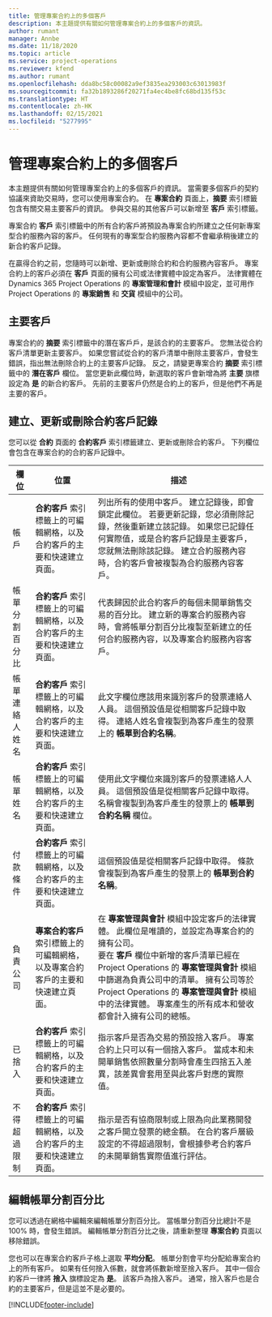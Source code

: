 ```yaml
---
title: 管理專案合約上的多個客戶
description: 本主題提供有關如何管理專案合約上的多個客戶的資訊。
author: rumant
manager: Annbe
ms.date: 11/18/2020
ms.topic: article
ms.service: project-operations
ms.reviewer: kfend
ms.author: rumant
ms.openlocfilehash: dda8bc58c00082a9ef3835ea293003c63013983f
ms.sourcegitcommit: fa32b1893286f20271fa4ec4be8fc68bd135f53c
ms.translationtype: HT
ms.contentlocale: zh-HK
ms.lasthandoff: 02/15/2021
ms.locfileid: "5277995"
---
```

# <a name="manage-multiple-customers-on-project-contracts"></a>管理專案合約上的多個客戶

本主題提供有關如何管理專案合約上的多個客戶的資訊。 當需要多個客戶的契約協議來資助交易時，您可以使用專案合約。 在 **專案合約** 頁面上，**摘要** 索引標籤包含有關交易主要客戶的資訊。 參與交易的其他客戶可以新增至 **客戶** 索引標籤。

專案合約 **客戶** 索引標籤中的所有合約客戶將預設為專案合約所建立之任何新專案型合約服務內容的客戶。 任何現有的專案型合約服務內容都不會繼承稍後建立的新合約客戶記錄。

在贏得合約之前，您隨時可以新增、更新或刪除合約和合約服務內容客戶。 專案合約上的客戶必須在 **客戶** 頁面的擁有公司或法律實體中設定為客戶。 法律實體在 Dynamics 365 Project Operations 的 **專案管理和會計** 模組中設定，並可用作 Project Operations 的 **專案銷售** 和 **交貨** 模組中的公司。

## <a name="primary-customers"></a>主要客戶

專案合約的 **摘要** 索引標籤中的潛在客戶戶，是該合約的主要客戶。 您無法從合約客戶清單更新主要客戶。 如果您嘗試從合約的客戶清單中刪除主要客戶，會發生錯誤，指出無法刪除合約上的主要客戶記錄。 反之，請變更專案合約 **摘要** 索引標籤中的 **潛在客戶** 欄位。 當您更新此欄位時，新選取的客戶會新增為將 **主要** 旗標設定為 **是** 的新合約客戶。 先前的主要客戶仍然是合約上的客戶，但是他們不再是主要的客戶。

## <a name="create-update-or-delete-a-contract-customer-record"></a>建立、更新或刪除合約客戶記錄

您可以從 **合約** 頁面的 **合約客戶** 索引標籤建立、更新或刪除合約客戶。 下列欄位會包含在專案合約的合約客戶記錄中。

| **欄位** | **位置** | **描述** | 
| --- | --- | --- | 
| 帳戶 | **合約客戶** 索引標籤上的可編輯網格，以及合約客戶的主要和快速建立頁面。 | 列出所有的使用中客戶。 建立記錄後，即會鎖定此欄位。 若要更新記錄，您必須刪除記錄，然後重新建立該記錄。 如果您已記錄任何實際值，或是合約客戶記錄是主要客戶，您就無法刪除該記錄。 建立合約服務內容時，合約客戶會被複製為合約服務內容客戶。 |
| 帳單分割百分比 | **合約客戶** 索引標籤上的可編輯網格，以及合約客戶的主要和快速建立頁面。 | 代表歸因於此合約客戶的每個未開單銷售交易的百分比。 建立新的專案合約服務內容時，會將帳單分割百分比複製至新建立的任何合約服務內容，以及專案合約服務內容客戶。 |
| 帳單連絡人姓名 | **合約客戶** 索引標籤上的可編輯網格，以及合約客戶的主要和快速建立頁面。 | 此文字欄位應該用來識別客戶的發票連絡人人員。 這個預設值是從相關客戶記錄中取得。 連絡人姓名會複製到為客戶產生的發票上的 **帳單到合約名稱**。 |
| 帳單姓名 | **合約客戶** 索引標籤上的可編輯網格，以及合約客戶的主要和快速建立頁面。 | 使用此文字欄位來識別客戶的發票連絡人人員。 這個預設值是從相關客戶記錄中取得。 名稱會複製到為客戶產生的發票上的 **帳單到合約名稱** 欄位。 |
| 付款條件 | **合約客戶** 索引標籤上的可編輯網格，以及合約客戶的主要和快速建立頁面。 | 這個預設值是從相關客戶記錄中取得。 條款會複製到為客戶產生的發票上的 **帳單到合約名稱**。 |
| 負責公司 | **專案合約客戶** 索引標籤上的可編輯網格，以及專案合約客戶的主要和快速建立頁面。 | 在 **專案管理與會計** 模組中設定客戶的法律實體。 此欄位是唯讀的，並設定為專案合約的擁有公司。</br>要在 **客戶** 欄位中新增的客戶清單已經在 Project Operations 的 **專案管理與會計** 模組中篩選為負責公司中的清單。 擁有公司等於 Project Operations 的 **專案管理與會計** 模組中的法律實體。 專案產生的所有成本和營收都會計入擁有公司的總帳。 |
| 已捨入 | **合約客戶** 索引標籤上的可編輯網格，以及合約客戶的主要和快速建立頁面。 | 指示客戶是否為交易的預設捨入客戶。 專案合約上只可以有一個捨入客戶。 當成本和未開單銷售依照數量分割時會產生四捨五入差異，該差異會套用至與此客戶對應的實際值。 |
| 不得超過限制 | **合約客戶** 索引標籤上的可編輯網格，以及合約客戶的主要和快速建立頁面。 | 指示是否有協商限制或上限為向此業務開發之客戶開立發票的總金額。 在合約客戶層級設定的不得超過限制，會根據參考合約客戶的未開單銷售實際值進行評估。 |

## <a name="edit-billing-split-percentages"></a>編輯帳單分割百分比

您可以透過在網格中編輯來編輯帳單分割百分比。 當帳單分割百分比總計不是 100% 時，會發生錯誤。 編輯帳單分割百分比之後，請重新整理 **專案合約** 頁面以移除錯誤。

您也可以在專案合約客戶子格上選取 **平均分配**。 帳單分割會平均分配給專案合約上的所有客戶。 如果有任何捨入係數，就會將係數新增至捨入客戶。 其中一個合約客戶一律將 **捨入** 旗標設定為 **是**。 該客戶為捨入客戶。 通常，捨入客戶也是合約的主要客戶，但是這並不是必要的。


[!INCLUDE[footer-include](../includes/footer-banner.md)]
